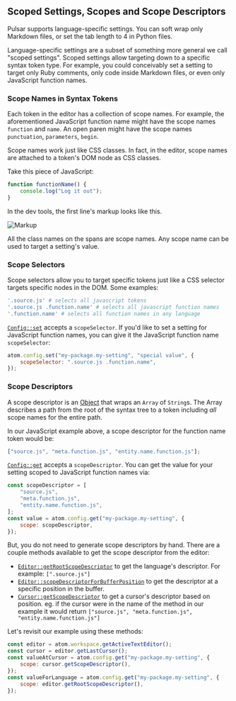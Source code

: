 ## Scoped Settings, Scopes and Scope Descriptors

Pulsar supports language-specific settings. You can soft wrap only Markdown
files, or set the tab length to 4 in Python files.

Language-specific settings are a subset of something more general we call
"scoped settings". Scoped settings allow targeting down to a specific syntax
token type. For example, you could conceivably set a setting to target only Ruby
comments, only code inside Markdown files, or even only JavaScript function
names.

### Scope Names in Syntax Tokens

Each token in the editor has a collection of scope names. For example, the
aforementioned JavaScript function name might have the scope names `function`
and `name`. An open paren might have the scope names `punctuation`,
`parameters`, `begin`.

Scope names work just like CSS classes. In fact, in the editor, scope names are
attached to a token's DOM node as CSS classes.

Take this piece of JavaScript:

```js
function functionName() {
	console.log("Log it out");
}
```

In the dev tools, the first line's markup looks like this.

![Markup](@images/atom/markup.png)

All the class names on the spans are scope names. Any scope name can be used to
target a setting's value.

### Scope Selectors

Scope selectors allow you to target specific tokens just like a CSS selector
targets specific nodes in the DOM. Some examples:

```coffee
'.source.js' # selects all javascript tokens
'.source.js .function.name' # selects all javascript function names
'.function.name' # selects all function names in any language
```

[`Config::set`](https://atom.io/docs/api/latest/Config#instance-set) accepts a <!--TODO: There is currently no Pulsar API doc so this is being left for the time being-->
`scopeSelector`. If you'd like to set a setting for JavaScript function names,
you can give it the JavaScript function name `scopeSelector`:

```js
atom.config.set("my-package.my-setting", "special value", {
	scopeSelector: ".source.js .function.name",
});
```

### Scope Descriptors

A scope descriptor is an [Object](https://atom.io/docs/api/latest/ScopeDescriptor) <!--TODO: There is currently no Pulsar API doc so this is being left for the time being-->
that wraps an `Array` of `String`s. The Array describes a path from the root of
the syntax tree to a token including _all_ scope names for the entire path.

In our JavaScript example above, a scope descriptor for the function name token
would be:

```js
["source.js", "meta.function.js", "entity.name.function.js"];
```

[`Config::get`](https://atom.io/docs/api/latest/Config#instance-get) accepts a <!--TODO: There is currently no Pulsar API doc so this is being left for the time being-->
`scopeDescriptor`. You can get the value for your setting scoped to JavaScript
function names via:

```js
const scopeDescriptor = [
	"source.js",
	"meta.function.js",
	"entity.name.function.js",
];
const value = atom.config.get("my-package.my-setting", {
	scope: scopeDescriptor,
});
```

But, you do not need to generate scope descriptors by hand. There are a couple
methods available to get the scope descriptor from the editor:

- [`Editor::getRootScopeDescriptor`](https://atom.io/docs/api/latest/TextEditor#instance-getRootScopeDescriptor) <!--TODO: There is currently no Pulsar API doc so this is being left for the time being-->
  to get the language's descriptor. For example: `[".source.js"]`
- [`Editor::scopeDescriptorForBufferPosition`](https://atom.io/docs/api/latest/TextEditor#instance-scopeDescriptorForBufferPosition) <!--TODO: There is currently no Pulsar API doc so this is being left for the time being-->
  to get the descriptor at a specific position in the buffer.
- [`Cursor::getScopeDescriptor`](https://atom.io/docs/api/latest/Cursor#instance-getScopeDescriptor) <!--TODO: There is currently no Pulsar API doc so this is being left for the time being-->
  to get a cursor's descriptor based on position. eg. if the cursor were in the
  name of the method in our example it would return `["source.js", "meta.function.js", "entity.name.function.js"]`

Let's revisit our example using these methods:

```js
const editor = atom.workspace.getActiveTextEditor();
const cursor = editor.getLastCursor();
const valueAtCursor = atom.config.get("my-package.my-setting", {
	scope: cursor.getScopeDescriptor(),
});
const valueForLanguage = atom.config.get("my-package.my-setting", {
	scope: editor.getRootScopeDescriptor(),
});
```
